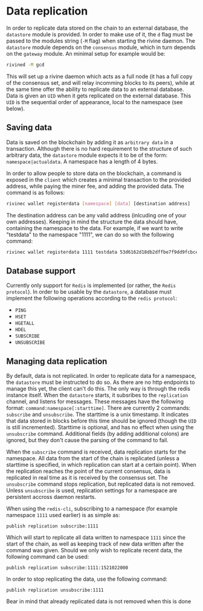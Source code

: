 # Data replication

In order to replicate data stored on the chain to an external database, the `datastore` module is provided. In order to make use of it, the `d` flag must be passed to the modules string (`-M` flag) when starting the rivine daemon. The `datastore` module depends on the `consensus` module, which in turn depends on the `gateway` module. An minimal setup for example would be: 

```bash
rivined -M gcd
```

This will set up a rivine daemon which acts as a full node (it has a full copy of the consensus set, and will relay incomming blocks to its peers), while at the same time offer the ability to replicate data to an external database. Data is given an `UID` when it gets replicated on the external database. This `UID` is the sequential order of appearance, local to the namespace (see below).

## Saving data

Data is saved on the blockchain by adding it as `arbitrary data` in a  transaction. Although there is no hard requirement to the structure of such arbitrary data, the `datastore` module expects it to be of the form: `namespace|actualdata`. A namespace has a length of 4 bytes.

In order to allow people to store data on the blockchain, a command is exposed in the `client` which creates a minimal transaction to the provided address, while paying the miner fee, and adding the provided data. The command is as follows:

```bash
rivinec wallet registerdata [namespace] [data] [destination address]
```

The destination address can be any valid address (inlcuding one of your own addresses). Keeping in mind the structure the data should have, containing the namespace to the data. For example, if we want to write "testdata" to the namespace "1111", we can do so with the following command:

```bash
rivinec wallet registerdata 1111 testdata 53d6162d18db2dffbe7f9dd9fcbce1c34...
```

## Database support

Currently only support for `Redis` is implemented (or rather, the `Redis protocol`). In order to be usable by the `datastore`, a database must implement the following operations according to the `redis protocol`:

- `PING`
- `HSET`
- `HGETALL`
- `HDEL`
- `SUBSCRIBE`
- `UNSUBSCRIBE`

## Managing data replication

By default, data is not replicated. In order to replicate data for a namespace, the `datastore` must be instructed to do so. As there are no http endpoints to manage this yet, the client can't do this. The only way is through the redis instance itself. When the `datastore` starts, it subsribes to the `replication` channel, and listens for messages. These messages have the following format: `command:namespace[:starttime]`. There are currently 2 commands: `subscribe` and `unsubscribe`. The starttime is a unix timestamp. It indicates that data stored in blocks before this time should be ignored (though the `UID` is still incremented). Starttime is optional, and has no effect when using the `unsubscribe` command. Additional fields (by adding additional colons) are ignored, but they don't cause the parsing of the command to fail. 

When the `subscribe` command is received, data replication starts for the namespace. All data from the start of the chain is replicated (unless a starttime is specified, in which replication can start at a certain point). When the replication reaches the point of the current consensus, data is replicated in real time as it is received by the consensus set. The `unsubscribe` command stops replication, but replicated data is not removed. Unless `unsubscribe` is used, replication settings for a namespace are persistent accross daemon restarts.

When using the `redis-cli`, subscribing to a namespace (for example namespace `1111` used earlier) is as simple as:

```
publish replication subscribe:1111
```

Which will start to replicate all data written to namespace `1111` since the start of the chain, as well as keeping track of new data written after the command was given. Should we only wish to replicate recent data, the following command can be used:

```
publish replication subscribe:1111:1521022000
```

In order to stop replicating the data, use the following command:

```
publish replication unsubscribe:1111
```

Bear in mind that already replicated data is not removed when this is done